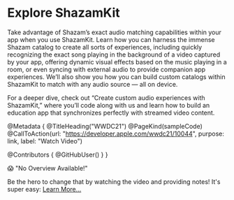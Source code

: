 # Explore ShazamKit

Take advantage of Shazam’s exact audio matching capabilities within your app when you use ShazamKit. Learn how you can harness the immense Shazam catalog to create all sorts of experiences, including quickly recognizing the exact song playing in the background of a video captured by your app, offering dynamic visual effects based on the music playing in a room, or even syncing with external audio to provide companion app experiences. We’ll also show you how you can build custom catalogs within ShazamKit to match with any audio source — all on device.

For a deeper dive, check out “Create custom audio experiences with ShazamKit,” where you’ll code along with us and learn how to build an education app that synchronizes perfectly with streamed video content.

@Metadata {
   @TitleHeading("WWDC21")
   @PageKind(sampleCode)
   @CallToAction(url: "https://developer.apple.com/wwdc21/10044", purpose: link, label: "Watch Video")

   @Contributors {
      @GitHubUser(<replace this with your GitHub handle>)
   }
}

😱 "No Overview Available!"

Be the hero to change that by watching the video and providing notes! It's super easy:
 [Learn More…](https://wwdcnotes.github.io/WWDCNotes/documentation/wwdcnotes/contributing)
